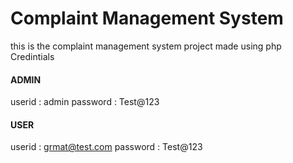 # Complaint Management System
this is the complaint management system project made using php
Credintials

#### ADMIN
userid : admin
password : Test@123

#### USER
userid : grmat@test.com
password : Test@123

